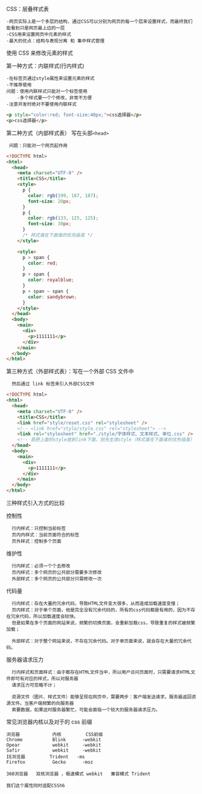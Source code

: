 CSS：层叠样式表

    -网页实际上是一个多层的结构，通过CSS可以分别为网页的每一个层来设置样式，而最终我们能看到只是网页最上边的一层
    -CSS用来设置网页中元素的样式
    -最大的优点：结构与表现分离 和 集中样式管理

使用 CSS 来修改元素的样式

第一种方式：内联样式(行内样式)

    -在标签页通过style属性来设置元素的样式
    -不推荐使用
    问题：使用内联样式只能对一个标签使用
        -多个样式要一个个修改，非常不方便
    -注意开发时绝对不要使用内联样式

```html
<p style="color:red; font-size:40px;">css选择器</p>
<p>css选择器</p>
```

第二种方式（内部样式表） 写在头部`<head>`

     问题：只能对一个网页起作用

```html
<!DOCTYPE html>
<html>
  <head>
    <meta charset="UTF-8" />
    <title>CSS</title>
    <style>
      p {
        color: rgb(199, 187, 187);
        font-size: 20px;
      }
      p {
        color: rgb(133, 125, 125);
        font-size: 30px;
      }
      /* 样式谁在下面谁的优先级高 */
    </style>

    <style>
      p > span {
        color: red;
      }
      p + span {
        color: royalblue;
      }
      p + span ~ span {
        color: sandybrown;
      }
    </style>
  </head>
  <body>
    <main>
      <div>
        <p>1111111</p>
      </div>
    </main>
  </body>
</html>
```

第三种方式（外部样式表）：写在一个外部 CSS 文件中

      然后通过 link 标签来引入外部CSS文件

```html
<!DOCTYPE html>
<html>
  <head>
    <meta charset="UTF-8" />
    <title>CSS</title>
    <link href="style/reset.css" rel="stylesheet" />
    <!-- <link href="style/style.css" rel="stylesheet"> -->
    <link rel="stylesheet" href="./style/字体样式、文本样式、单位.css" />
    <!-- 若把上面的style放到link下面，则先生效style（样式谁在下面谁的优先级高） -->
  </head>
  <body>
    <main>
      <div>
        <p>1111111</p>
      </div>
    </main>
  </body>
</html>
```

三种样式引入方式的比较

控制性

      行内样式：只控制当前标签
      页内内样式：当前页面符合的标签
      页外样式：控制多个页面

维护性

      行内样式：必须一个个去修改
      页内样式：多个网页的公共部分需要多次修改
      外部样式：多个网页的公共部分只需修改一次

代码量

      行内样式：存在大量的冗余代码，导致HTML文件变大很多，从而造成加载速度变慢；
      页内样式：对于单个页面，他是完全没有冗余代码的，所有的css代码都是有用的，因为不存在冗余代码，所以加载速度会较快。
      但是如果在多个页面的网站来说，频繁的切换页面，会重新加载css，导致重复的样式被频繁加载；

      外部样式：对于整个网站来说，不存在冗余代码。对于单页面来说，就会存在大量的冗余代码。

服务器请求压力

      行内样式和页面样式：由于都存在HTML文件当中，所以用户访问页面时，只需要请求HTML文件即可有对应的样式，所以对服务器
      请求压力可忽略不计；

      资源文件（图片、样式文件）能够呈现在网页中，需要两步：客户端发送请求，服务器返回资源文件。当客户端频繁的向服务器
      索要数据，如果这时服务器繁忙，可能会面临一个较大的服务器请求压力。

常见浏览器内核以及对于的 css 前缀

    浏览器            内核		  CSS前缀
    Chrome           Blink      -webkit
    Opear            webkit		-webkit
    Safir            webkit		-webkit
    IE浏览器         Trident	-ms
    Firefox          Gecko      -moz

    360浏览器   双核浏览器 ，极速模式 webkit   兼容模式 Trident

    我们这个属性同时适配CSSh6
